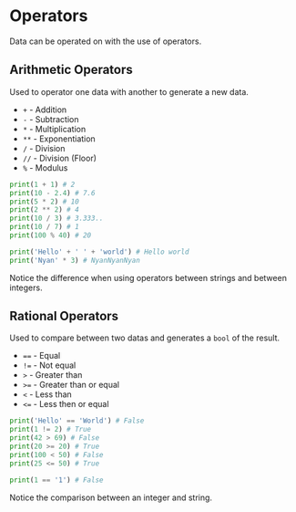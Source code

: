 # Operators
Data can be operated on with the use of operators.

## Arithmetic Operators
Used to operator one data with another to generate a new data.
- `+` - Addition
- `-` - Subtraction
- `*` - Multiplication
- `**` - Exponentiation
- `/` - Division
- `//` - Division (Floor)
- `%` - Modulus

```py
print(1 + 1) # 2
print(10 - 2.4) # 7.6
print(5 * 2) # 10
print(2 ** 2) # 4
print(10 / 3) # 3.333..
print(10 / 7) # 1
print(100 % 40) # 20

print('Hello' + ' ' + 'world') # Hello world
print('Nyan' * 3) # NyanNyanNyan
```
Notice the difference when using operators between strings and between integers.

## Rational Operators
Used to compare between two datas and generates a `bool` of the result.
- `==` - Equal
- `!=` - Not equal
- `>` - Greater than
- `>=` - Greater than or equal
- `<` - Less than
- `<=` - Less then or equal
```py
print('Hello' == 'World') # False
print(1 != 2) # True
print(42 > 69) # False
print(20 >= 20) # True
print(100 < 50) # False
print(25 <= 50) # True

print(1 == '1') # False
```
Notice the comparison between an integer and string.
